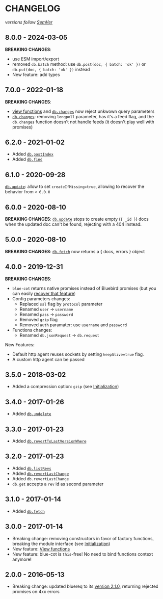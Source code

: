 # CHANGELOG
*versions follow [SemVer](http://semver.org)*

## 8.0.0 - 2024-03-05
**BREAKING CHANGES**:
  - use ESM import/export
  - removed `db.batch` method: use `db.post(doc, { batch: 'ok' })` or `db.put(doc, { batch: 'ok' })` instead
- New feature: add types

## 7.0.0 - 2022-01-18
**BREAKING CHANGES**:
- [view functions](https://github.com/maxlath/blue-cot#view) and [`db.changes`](https://github.com/maxlath/blue-cot#changes) now reject unkwown query parameters
- [`db.changes`](https://github.com/maxlath/blue-cot#changes): removing `longpoll` parameter, has it's a feed flag, and the `db.changes` function doesn't not handle feeds (it doesn't play well with promises)

## 6.2.0 - 2021-01-02
* Added [`db.postIndex`](https://github.com/maxlath/blue-cot#postIndex)
* Added [`db.find`](https://github.com/maxlath/blue-cot#find)

## 6.1.0 - 2020-09-28
[`db.update`](https://github.com/maxlath/blue-cot#update): allow to set `createIfMissing=true`, allowing to recover the behavior from `< 6.0.0`

## 6.0.0 - 2020-08-10
**BREAKING CHANGES**: [`db.update`](https://github.com/maxlath/blue-cot#update) stops to create empty (`{ _id }`) docs when the updated doc can't be found, rejecting with a 404 instead.

## 5.0.0 - 2020-08-10
**BREAKING CHANGES**: [`db.fetch`](https://github.com/maxlath/blue-cot#fetch) now returns a { docs, errors } object

## 4.0.0 - 2019-12-31
**BREAKING CHANGES**:
* `blue-cot` returns native promises instead of Bluebird promises (but you can easily [recover that feature](https://github.com/maxlath/blue-cot#with-bluebird))
* Config parameters changes:
  * Replaced `ssl` flag by `protocol` parameter
  * Renamed `user` -> `username`
  * Renamed `pass` -> `password`
  * Removed `gzip` flag
  * Removed `auth` paramater: use `username` and `password`
* Functions changes:
  * Renamed `db.jsonRequest` -> `db.request`

New Features:
* Default http agent reuses sockets by setting `keepAlive=true` flag.
* A custom http agent can be passed

## 3.5.0 - 2018-03-02
* Added a compression option: `gzip` (see [Initialization](https://github.com/maxlath/blue-cot#initialization))

## 3.4.0 - 2017-01-26
* Added [`db.undelete`](https://github.com/maxlath/blue-cot#undelete)

## 3.3.0 - 2017-01-23
* Added [`db.revertToLastVersionWhere`](https://github.com/maxlath/blue-cot#reverttolastversionwhere)

## 3.2.0 - 2017-01-23
* Added [`db.listRevs`](https://github.com/maxlath/blue-cot#listrevs)
* Added [`db.revertLastChange`](https://github.com/maxlath/blue-cot#revertlastchange)
* Added `db.revertLastChange`
* `db.get` accepts a `rev` id as second parameter

## 3.1.0 - 2017-01-14
* Added [`db.fetch`](https://github.com/maxlath/blue-cot#fetch)

## 3.0.0 - 2017-01-14
* Breaking change: removing constructors in favor of factory functions, breaking the module interface (see [Initialization](https://github.com/maxlath/blue-cot#initialization))
* New feature: [View functions](https://github.com/maxlath/blue-cot#view-functions)
* New feature: blue-cot is `this`-free! No need to bind functions context anymore!

## 2.0.0 - 2016-05-13
* Breaking change: updated bluereq to its [version 2.1.0](https://github.com/maxlath/bluereq/blob/master/CHANGELOG.md), returning rejected promises on 4xx errors
